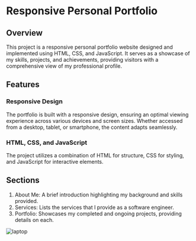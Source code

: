 # Responsive Personal Portfolio

## Overview
This project is a responsive personal portfolio website designed and implemented using HTML, CSS, and JavaScript. It serves as a showcase of my skills, projects, and achievements, providing visitors with a comprehensive view of my professional profile.

## Features
### Responsive Design
The portfolio is built with a responsive design, ensuring an optimal viewing experience across various devices and screen sizes. Whether accessed from a desktop, tablet, or smartphone, the content adapts seamlessly.

### HTML, CSS, and JavaScript
The project utilizes a combination of HTML for structure, CSS for styling, and JavaScript for interactive elements.

## Sections

1. About Me: A brief introduction highlighting my background and skills provided.
2. Services: Lists the services that I provide as a software engineer. 
3. Portfolio: Showcases my completed and ongoing projects, providing details on each.

![laptop](https://github.com/NethmiSilva/Portfolio/assets/91644460/6ce1d539-27c0-4654-9ba3-034b51ecb903)
